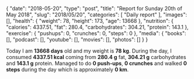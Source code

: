 {
    "date": "2018-05-20",
    "type": "post",
    "title": "Report for Sunday 20th of May 2018",
    "slug": "2018\/05\/20",
    "categories": [
        "Daily report"
    ],
    "images": [],
    "health": {
        "weight": 78,
        "height": 173,
        "age": 13668
    },
    "nutrition": {
        "calories": 4337.51,
        "fat": 280.4,
        "carbohydrates": 304.21,
        "protein": 143.1
    },
    "exercise": {
        "pushups": 0,
        "crunches": 0,
        "steps": 0
    },
    "media": {
        "books": [],
        "podcast": [],
        "youtube": [],
        "movies": [],
        "photos": []
    }
}

Today I am <strong>13668 days</strong> old and my weight is <strong>78 kg</strong>. During the day, I consumed <strong>4337.51 kcal</strong> coming from <strong>280.4 g</strong> fat, <strong>304.21 g</strong> carbohydrates and <strong>143.1 g</strong> protein. Managed to do <strong>0 push-ups</strong>, <strong>0 crunches</strong> and walked <strong>0 steps</strong> during the day which is approximately <strong>0 km</strong>.